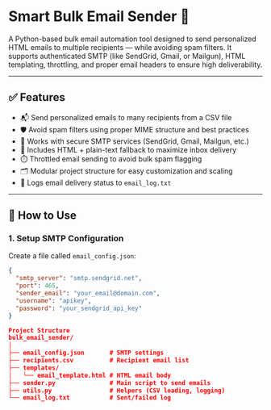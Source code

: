 # Smart Bulk Email Sender 📧

A Python-based bulk email automation tool designed to send personalized HTML emails to multiple recipients — while avoiding spam filters. It supports authenticated SMTP (like SendGrid, Gmail, or Mailgun), HTML templating, throttling, and proper email headers to ensure high deliverability.

---

## ✅ Features

- 📬 Send personalized emails to many recipients from a CSV file
- 🛡️ Avoid spam filters using proper MIME structure and best practices
- 🔐 Works with secure SMTP services (SendGrid, Gmail, Mailgun, etc.)
- 🧠 Includes HTML + plain-text fallback to maximize inbox delivery
- ⏱️ Throttled email sending to avoid bulk spam flagging
- 🗂️ Modular project structure for easy customization and scaling
- 📄 Logs email delivery status to `email_log.txt`

---

## 🚀 How to Use

### 1. Setup SMTP Configuration

Create a file called `email_config.json`:

```json
{
  "smtp_server": "smtp.sendgrid.net",
  "port": 465,
  "sender_email": "your_email@domain.com",
  "username": "apikey",
  "password": "your_sendgrid_api_key"
}

Project Structure
bulk_email_sender/
│
├── email_config.json       # SMTP settings
├── recipients.csv          # Recipient email list
├── templates/
│   └── email_template.html # HTML email body
├── sender.py               # Main script to send emails
├── utils.py                # Helpers (CSV loading, logging)
└── email_log.txt           # Sent/failed log

